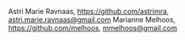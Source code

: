 
Astri Marie Ravnaas, https://github.com/astrimra, astri.marie.ravnaas@gmail.com
Marianne Melhoos, https://github.com/melhoos, mmelhoos@gmail.com

